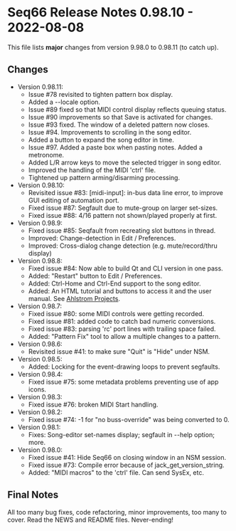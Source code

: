 # Seq66 Release Notes 0.98.10 - 2022-08-08

This file lists __major__ changes from version 9.98.0 to 0.98.11 (to catch up).

## Changes

*   Version 0.98.11:
    *   Issue #78 revisited to tighten pattern box display.
    *   Added a --locale option.
    *   Issue #89 fixed so that MIDI control display reflects queuing status.
    *   Issue #90 improvements so that Save is activated for changes.
    *   Issue #93 fixed. The window of a deleted pattern now closes.
    *   Issue #94. Improvements to scrolling in the song editor.
    *   Added a button to expand the song editor in time.
    *   Issue #97. Added a paste box when pasting notes. Added a metronome.
    *   Added L/R arrow keys to move the selected trigger in song editor.
    *   Improved the handling of the MIDI 'ctrl' file.
    *   Tightened up pattern arming/disarming processing.
*   Version 0.98.10:
    *   Revisited issue #83: [midi-input]: in-bus data line error, to improve
        GUI editing of automation port.
    *   Fixed issue #87: Segfault due to mute-group on larger set-sizes.
    *   Fixed issue #88: 4/16 pattern not shown/played properly at first.
*   Version 0.98.9:
    *   Fixed issue #85: Seqfault from recreating slot buttons in thread.
    *   Improved: Change-detection in Edit / Preferences.
    *   Improved: Cross-dialog change detection (e.g.  mute/record/thru display)
*   Version 0.98.8:
    *   Fixed issue #84: Now able to build Qt and CLI version in one pass.
    *   Added: "Restart" button to Edit / Preferences.
    *   Added: Ctrl-Home and Ctrl-End support to the song editor.
    *   Added: An HTML tutorial and buttons to access it and the user manual.
        See [Ahlstrom Projects](https://ahlstromcj.github.io/).
*   Version 0.98.7:
    *   Fixed issue #80: some MIDI controls were getting recorded.
    *   Fixed issue #81: added code to catch bad numeric conversions.
    *   Fixed issue #83: parsing 'rc' port lines with trailing space failed.
    *   Added: "Pattern Fix" tool to allow a multiple changes to a pattern.
*   Version 0.98.6:
    *   Revisited issue #41: to make sure "Quit" is "Hide" under NSM.
*   Version 0.98.5:
    *   Added: Locking for the event-drawing loops to prevent segfaults.
*   Version 0.98.4:
    *   Fixed issue #75: some metadata problems preventing use of app icons.
*   Version 0.98.3:
    *   Fixed issue #76: broken MIDI Start handling.
*   Version 0.98.2:
    *   Fixed issue #74: -1 for "no buss-override" was being converted to 0.
*   Version 0.98.1:
    *   Fixes: Song-editor set-names display; segfault in --help option; more.
*   Version 0.98.0:
    *   Fixed issue #41: Hide Seq66 on closing window in an NSM session.
    *   Fixed issue #73: Compile error because of jack_get_version_string.
    *   Added: "MIDI macros" to the 'ctrl' file.  Can send SysEx, etc.

## Final Notes

All too many bug fixes, code refactoring, minor improvements, too many to
cover. Read the NEWS and README files.  Never-ending!

